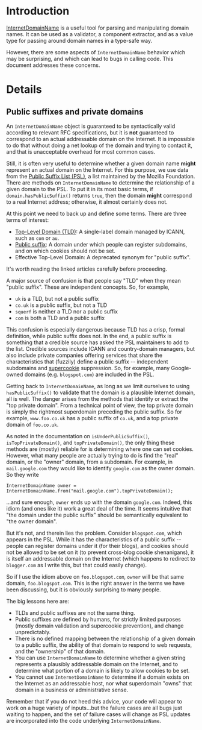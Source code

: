 # Introduction #

[InternetDomainName](http://docs.guava-libraries.googlecode.com/git-history/release/javadoc/com/google/common/net/InternetDomainName.html) is a useful tool for parsing and manipulating domain names. It can be used as a validator, a component extractor, and as a value type for passing around domain names in a type-safe way.

However, there are some aspects of `InternetDomainName` behavior which may be surprising, and which can lead to bugs in calling code. This document addresses these concerns.

# Details #

## Public suffixes and private domains ##

An `InternetDomainName` object is guaranteed to be syntactically valid according to relevant RFC specifications, but it is **not** guaranteed to correspond to an actual addressable domain on the Internet. It is impossible to do that without doing a net lookup of the domain and trying to contact it, and that is unacceptable overhead for most common cases.

Still, it is often very useful to determine whether a given domain name **might** represent an actual domain on the Internet. For this purpose, we use data from the [Public Suffix List (PSL)](http://publicsuffix.org/), a list maintained by the Mozilla Foundation. There are methods on `InternetDomainName` to determine the relationship of a given domain to the PSL. To put it in its most basic terms, if `domain.hasPublicSuffix()` returns `true`, then the domain **might** correspond to a real Internet address; otherwise, it almost certainly does not.

At this point we need to back up and define some terms. There are three terms of interest:

  * [Top-Level Domain (TLD)](http://en.wikipedia.org/wiki/Top_level_domain): A single-label domain managed by ICANN, such as `com` or `au`.
  * [Public suffix](http://en.wikipedia.org/wiki/Public_Suffix_List): A domain under which people can register subdomains, and on which cookies should not be set.
  * Effective Top-Level Domain: A deprecated synonym for "public suffix".

It's worth reading the linked articles carefully before proceeding.

A major source of confusion is that people say "TLD" when they mean "public suffix". These are independent concepts. So, for example,

  * `uk` is a TLD, but not a public suffix
  * `co.uk` is a public suffix, but not a TLD
  * `squerf` is neither a TLD nor a public suffix
  * `com` is both a TLD and a public suffix

This confusion is especially dangerous because TLD has a crisp, formal definition, while public suffix does not. In the end, a public suffix is something that a credible source has asked the PSL maintainers to add to the list. Credible sources include ICANN and country-domain managers, but also include private companies offering services that share the characteristics that (fuzzily) define a public suffix -- independent subdomains and [supercookie](http://en.wikipedia.org/wiki/HTTP_cookie#Supercookie) suppression. So, for example, many Google-owned domains (e.g. `blogspot.com`) are included in the PSL.

Getting back to `InternetDomainName`, as long as we limit ourselves to using `hasPublicSuffix()` to validate that the domain is a plausible Internet domain, all is well. The danger arises from the methods that identify or extract the "top private domain". From a technical point of view, the top private domain is simply the rightmost superdomain preceding the public suffix. So for example, `www.foo.co.uk` has a public suffix of `co.uk`, and a top private domain of `foo.co.uk`.

As noted in the documentation on `isUnderPublicSuffix()`, `isTopPrivateDomain()`, and `topPrivateDomain()`, the only thing these methods are (mostly) reliable for is determining where one can set cookies. However, what many people are actually trying to do is find the "real" domain, or the "owner" domain, from a subdomain. For example, in `mail.google.com` they would like to identify `google.com` as the owner domain. So they write

```
InternetDomainName owner = InternetDomainName.from("mail.google.com").topPrivateDomain();
```

...and sure enough, `owner` ends up with the domain `google.com`. Indeed, this idiom (and ones like it) work a great deal of the time. It seems intuitive that "the domain under the public suffix" should be semantically equivalent to "the owner domain".

But it's not, and therein lies the problem. Consider `blogspot.com`, which appears in the PSL. While it has the characteristics of a public suffix -- people can register domains under it (for their blogs), and cookies should not be allowed to be set on it (to prevent cross-blog cookie shenanigans), it is itself an addressable domain on the Internet (which happens to redirect to `blogger.com` as I write this, but that could easily change).

So if I use the idiom above on `foo.blogspot.com`, `owner` will be that same domain, `foo.blogspot.com`. This is the right answer in the terms we have been discussing, but it is obviously surprising to many people.

The big lessons here are:

  * TLDs and public suffixes are not the same thing.
  * Public suffixes are defined by humans, for strictly limited purposes (mostly domain validation and supercookie prevention), and change unpredictably.
  * There is no defined mapping between the relationship of a given domain to a public suffix, the ability of that domain to respond to web requests, and the "ownership" of that domain.
  * You can use `InternetDomainName` to determine whether a given string represents a plausibly addressable domain on the Internet, and to determine what portion of a domain is likely to allow cookies to be set.
  * You cannot use `InternetDomainName` to determine if a domain exists on the Internet as an addressable host, nor what superdomain "owns" that domain in a business or administrative sense.

Remember that if you do not heed this advice, your code will appear to work on a huge variety of inputs...but the failure cases are all bugs just waiting to happen, and the set of failure cases will change as PSL updates are incorporated into the code underlying `InternetDomainName`.
